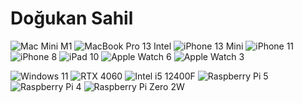 # Doğukan Sahil
![Mac Mini M1](https://img.shields.io/badge/Mac%20Mini-M1-orange?style=flat-square&logo=apple&logoColor=white)
![MacBook Pro 13 Intel](https://img.shields.io/badge/MacBook%20Pro%2013-Intel-blue?style=flat-square&logo=apple&logoColor=white)
![iPhone 13 Mini](https://img.shields.io/badge/iPhone%2013%20Mini-gray?style=flat-square&logo=apple&logoColor=white)
![iPhone 11](https://img.shields.io/badge/iPhone%2011-gray?style=flat-square&logo=apple&logoColor=white)
![iPhone 8](https://img.shields.io/badge/iPhone%208-gray?style=flat-square&logo=apple&logoColor=white)
![iPad 10](https://img.shields.io/badge/iPad%2010-gray?style=flat-square&logo=apple&logoColor=white)
![Apple Watch 6](https://img.shields.io/badge/Apple%20Watch%206-gray?style=flat-square&logo=apple&logoColor=white)
![Apple Watch 3](https://img.shields.io/badge/Apple%20Watch%203-gray?style=flat-square&logo=apple&logoColor=white)

<img src="https://img.shields.io/badge/Windows%2011-blue?style=flat-square&logo=windows&logoColor=white" alt="Windows 11">
<img src="https://img.shields.io/badge/RTX%204060-green?style=flat-square&logo=nvidia&logoColor=white" alt="RTX 4060">
<img src="https://img.shields.io/badge/Intel%20i5%2012400F-blue?style=flat-square&logo=intel&logoColor=white" alt="Intel i5 12400F">
<img src="https://img.shields.io/badge/Raspberry%20Pi%205-red?style=flat-square&logo=raspberrypi&logoColor=white" alt="Raspberry Pi 5">
<img src="https://img.shields.io/badge/Raspberry%20Pi%204-red?style=flat-square&logo=raspberrypi&logoColor=white" alt="Raspberry Pi 4">
<img src="https://img.shields.io/badge/Raspberry%20Pi%20Zero%202W-red?style=flat-square&logo=raspberrypi&logoColor=white" alt="Raspberry Pi Zero 2W">

